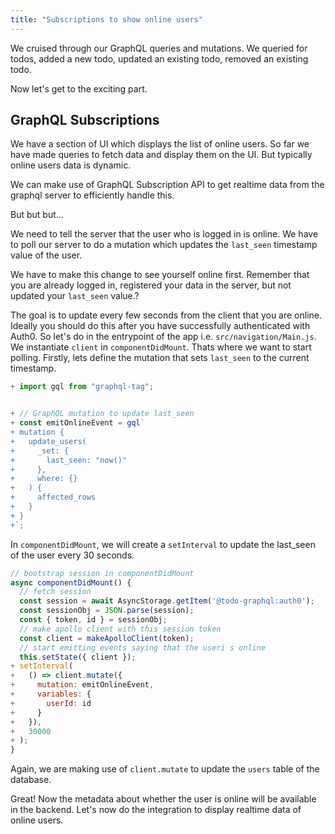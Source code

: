 ```yaml
---
title: "Subscriptions to show online users"
---
```


We cruised through our GraphQL queries and mutations. We queried for todos, added a new todo, updated an existing todo, removed an existing todo.

Now let's get to the exciting part.

GraphQL Subscriptions
---------------------

We have a section of UI which displays the list of online users. So far we have made queries to fetch data and display them on the UI. But typically online users data is dynamic.

We can make use of GraphQL Subscription API to get realtime data from the graphql server to efficiently handle this.

But but but...

We need to tell the server that the user who is logged in is online. We have to poll our server to do a mutation which updates the `last_seen` timestamp value of the user.

We have to make this change to see yourself online first. Remember that you are already logged in, registered your data in the server, but not updated your `last_seen` value.?

The goal is to update every few seconds from the client that you are online. Ideally you should do this after you have successfully authenticated with Auth0. So let's do in the entrypoint of the app i.e. `src/navigation/Main.js`. We instantiate `client` in `componentDidMount`. Thats where we want to start polling. Firstly, lets define the mutation that sets `last_seen` to the current timestamp.

```javascript
+ import gql from "graphql-tag";


+ // GraphQL mutation to update last_seen
+ const emitOnlineEvent = gql`
+ mutation {
+   update_users(
+     _set: {
+       last_seen: "now()"
+     },
+     where: {}
+   ) {
+     affected_rows
+   }
+ }
+`;
```


In `componentDidMount`, we will create a `setInterval` to update the last_seen of the user every 30 seconds.

```javascript
// bootstrap session in componentDidMount
async componentDidMount() {
  // fetch session
  const session = await AsyncStorage.getItem('@todo-graphql:auth0');
  const sessionObj = JSON.parse(session);
  const { token, id } = sessionObj;
  // make apollo client with this session token
  const client = makeApolloClient(token);
  // start emitting events saying that the useri s online
  this.setState({ client });
+ setInterval(
+   () => client.mutate({
+     mutation: emitOnlineEvent,
+     variables: {
+       userId: id
+     }
+   }),
+   30000
+ );
}
```

Again, we are making use of `client.mutate` to update the `users` table of the database.

Great! Now the metadata about whether the user is online will be available in the backend. Let's now do the integration to display realtime data of online users.

